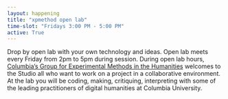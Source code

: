 ```yaml
---
layout: happening
title: "xpmethod open lab"
time-slot: "Fridays 3:00 PM - 5:00 PM"
active: True
---
```


Drop by open lab with your own technology and ideas. Open lab meets every Friday from 2pm to 5pm during session. During open lab hours, [Columbia’s Group for Experimental Methods in the Humanities](http://xpmethod.plaintext.in/) welcomes to the Studio all who want to work on a project in a collaborative environment. At the lab you will be coding, making, critiquing, interpreting with some of the leading practitioners of digital humanities at Columbia University.